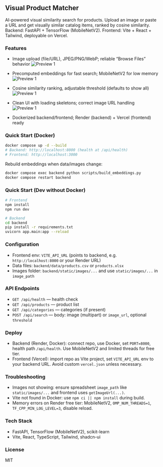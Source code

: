 ## Visual Product Matcher

AI-powered visual similarity search for products. Upload an image or paste a URL and get visually similar catalog items, ranked by cosine similarity. Backend: FastAPI + TensorFlow (MobileNetV2). Frontend: Vite + React + Tailwind, deployable on Vercel.

### Features
- Image upload (file/URL), JPEG/PNG/WebP; reliable “Browse Files” behavior
  ![Preview 1](https://drive.google.com/file/d/1muOWL2n6Ueqqmnsd1vWVC6MbCaaI8Uui/view?usp=drive_link)
  
- Precomputed embeddings for fast search; MobileNetV2 for low memory
  ![Preview 1](https://drive.google.com/file/d/1fSZLLn_KezXk0MklFodzYETIQhiNd0Ej/view?usp=sharing)
  
- Cosine similarity ranking, adjustable threshold (defaults to show all)
  ![Preview 1](https://drive.google.com/uc?export=view&id=1wpBv6qsvrW2nmgP3CpUT9_r5r6qXMIEU)
  
- Clean UI with loading skeletons; correct image URL handling
  ![Preview 1](https://drive.google.com/file/d/11ZFn9fk0SvZCmjHEMB5CfVTOB3U_8iKX/view?usp=sharing)
  
- Dockerized backend/frontend; Render (backend) + Vercel (frontend) ready

### Quick Start (Docker)
```sh
docker compose up -d --build
# Backend: http://localhost:8000 (health at /api/health)
# Frontend: http://localhost:3000
```

Rebuild embeddings when data/images change:
```sh
docker compose exec backend python scripts/build_embeddings.py
docker compose restart backend
```

### Quick Start (Dev without Docker)
```sh
# Frontend
npm install
npm run dev

# Backend
cd backend
pip install -r requirements.txt
uvicorn app.main:app --reload
```

### Configuration
- Frontend env: `VITE_API_URL` (points to backend, e.g. `http://localhost:8000` or your Render URL)
- Data files: `backend/data/products.csv` or `products.xlsx`
- Images folder: `backend/static/images/...` and use `static/images/...` in `image_path`

### API Endpoints
- `GET /api/health` — health check
- `GET /api/products` — product list
- `GET /api/categories` — categories (if present)
- `POST /api/search` — body: image (multipart) or `image_url`, optional `threshold`

### Deploy
- Backend (Render, Docker): connect repo, use Docker, set `PORT=8000`, health path `/api/health`. Use MobileNetV2 and limited threads for free tier.
- Frontend (Vercel): import repo as Vite project, set `VITE_API_URL` env to your backend URL. Avoid custom `vercel.json` unless necessary.

### Troubleshooting
- Images not showing: ensure spreadsheet `image_path` like `static/images/...` and frontend uses `getImageUrl(...)`.
- Vite not found in Docker: use `npm ci || npm install` during build.
- Memory errors on Render free tier: MobileNetV2, `OMP_NUM_THREADS=1`, `TF_CPP_MIN_LOG_LEVEL=3`, disable reload.

### Tech Stack
- FastAPI, TensorFlow (MobileNetV2), scikit-learn
- Vite, React, TypeScript, Tailwind, shadcn-ui

### License
MIT
